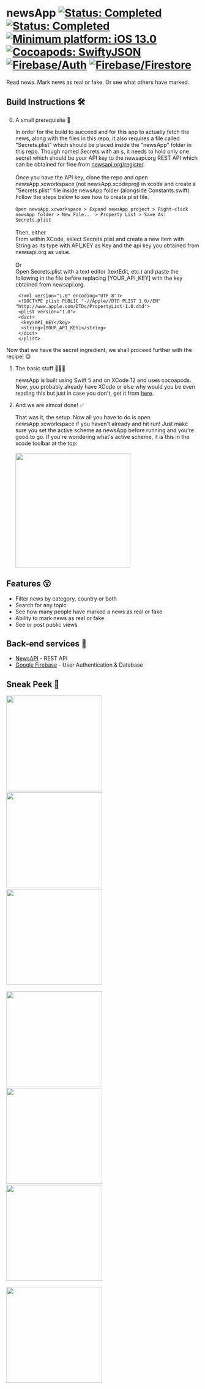 
# newsApp <a href="https://img.shields.io/badge/status-completed-4BC51D.svg"><img src="https://img.shields.io/badge/status-completed-4BC51D.svg" alt="Status: Completed"></a> <a href="https://img.shields.io/badge/updating-4BC51D.svg"><img src="https://img.shields.io/badge/updating-4BC51D.svg" alt="Status: Completed"></a> <a href="https://img.shields.io/badge/minimum%20platform-iOS%2014.1-blue.svg"><img src="https://img.shields.io/badge/minimum%20platform-iOS%2014.1-blue.svg" alt="Minimum platform: iOS 13.0"></a> <a href="https://github.com/SwiftyJSON/SwiftyJSON"><img src="https://img.shields.io/badge/cocoapods-SwiftyJSON-red.svg" alt="Cocoapods: SwiftyJSON"></a> <a href="https://github.com/firebase/firebase-ios-sdk"><img src="https://img.shields.io/badge/-Firebase%2FAuth-red.svg" alt="Firebase/Auth"></a> <a href="https://github.com/firebase/firebase-ios-sdk"><img src="https://img.shields.io/badge/-Firebase%2FFirestore-red.svg" alt="Firebase/Firestore"></a>
Read news. Mark news as real or fake. Or see what others have marked.

## Build Instructions 🛠
0. A small prerequisite 🥺

   In order for the build to succeed and for this app to actually fetch the news, along with the files in this repo, it also requires a file called "Secrets.plist"    which should be placed inside the "newsApp" folder in this repo. Though named Secrets with an s, it needs to hold only one secret which should be your API key to    the newsapi.org REST API which can be obtained for free from [newsapi.org/register](https://newsapi.org/register).
   <br><br>
   Once you have the API key, clone the repo and open newsApp.xcworkspace (not newsApp.xcodeproj) in xcode and create a "Secrets.plist" file inside newsApp folder (alongside Constants.swift). Follow the steps below to see how to create plist file.
   <br><br>
   `
   Open newsApp.xcworkspace > Expand newsApp project > Right-click newsApp folder > New File... > Property List > Save As: Secrets.plist
   `
   <br><br>
   Then, either
   <br>
   From within XCode, select Secrets.plist and create a new item with String as its type with API_KEY as Key and the api key you obtained from newsapi.org as value.
   <br><br>
   Or
   <br>
   Open Secrets.plist with a text editor (textEdit, etc.) and paste the following in the file before replacing \[YOUR_API_KEY] with the key obtained from newsapi.org.
   ```
    <?xml version="1.0" encoding="UTF-8"?>
    <!DOCTYPE plist PUBLIC "-//Apple//DTD PLIST 1.0//EN" "http://www.apple.com/DTDs/PropertyList-1.0.dtd">
    <plist version="1.0">
    <dict>
     <key>API_KEY</key>
     <string>[YOUR_API_KEY]</string>
    </dict>
    </plist>
   ```
Now that we have the secret ingredient, we shall proceed further with the recipe! 😋

1. The basic stuff 💁🏻‍♀️

   newsApp is built using Swift 5 and on XCode 12 and uses cocoapods. Now, you probably already have XCode or else why would you be even reading this but just in      case you don't, get it from [here](https://apps.apple.com/in/app/xcode/id497799835).
   
2. And we are almost done! ✅

   That was it, the setup. Now all you have to do is open newsApp.xcworkspace if you haven't already and hit run! Just make sure you set the active scheme as newsApp before running and you're good to go. If you're wondering what's active scheme, it is this in the xcode toolbar at the top:
   <br><br>
   <img src="Resources/Screenshots/activeScheme.png" width="300">

## Features 😮
 - Filter news by category, country or both
 - Search for any topic
 - See how many people have marked a news as real or fake
 - Ability to mark news as real or fake
 - See or post public views
 
 ## Back-end services 🔨
 - [NewsAPI](https://newsapi.org/) - REST API
 - [Google Firebase](https://firebase.google.com/) - User Authentication & Database

## Sneak Peek 👀
<img src="Resources/Screenshots/7.png" width="250">&emsp;&emsp;<img src="Resources/Screenshots/2.png" width="250">&emsp;&emsp;<img src="Resources/Screenshots/1.png" width="250">
<br><br>
<img src="Resources/Screenshots/3.png" width="250">&emsp;&emsp;<img src="Resources/Screenshots/5.png" width="250">&emsp;&emsp;<img src="Resources/Screenshots/6.png" width="250">
<br><br>
<img src="Resources/Screenshots/4.png" width="250">
